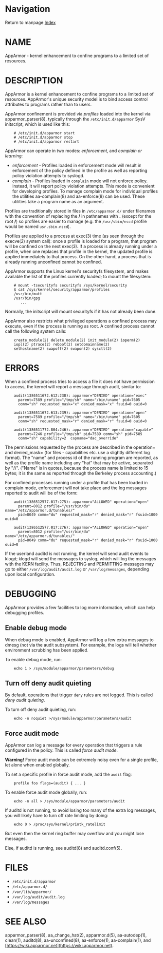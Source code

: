 # Navigation
Return to manpage [Index](ManPages)


# NAME

AppArmor - kernel enhancement to confine programs to a limited set of resources.

# DESCRIPTION

AppArmor is a kernel enhancement to confine programs to a limited set
of resources. AppArmor's unique security model is to bind access control
attributes to programs rather than to users.

AppArmor confinement is provided via _profiles_ loaded into the kernel
via apparmor\_parser(8), typically through the `/etc/init.d/apparmor`
SysV initscript, which is used like this:

        # /etc/init.d/apparmor start
        # /etc/init.d/apparmor stop
        # /etc/init.d/apparmor restart

AppArmor can operate in two modes: _enforcement_, and _complain or learning_:

- _enforcement_ -  Profiles loaded in enforcement mode will result 
in enforcement of the policy defined in the profile as well as reporting 
policy violation attempts to syslogd.  
- _complain_ - Profiles loaded in  `complain` mode will not enforce policy.  
Instead, it will report policy violation attempts. This mode is convenient for 
developing profiles. To manage complain mode for individual profiles the 
utilities aa-complain(8) and aa-enforce(8) can be used. 
These utilities take a program name as an argument. 

Profiles are traditionally stored in files in `/etc/apparmor.d/`
under filenames with the convention of replacing the **/** in pathnames
with **.** (except for the root **/**) so profiles are easier to manage
(e.g. the `/usr/sbin/nscd` profile would be named `usr.sbin.nscd`).

Profiles are applied to a process at exec(3) time (as seen through the
execve(2) system call): once a profile is loaded for a program, that
program will be confined on the next exec(3). If a process is already
running under a profile, when one replaces that profile in the kernel,
the updated profile is applied immediately to that process.
On the other hand, a process that is already running unconfined cannot
be confined.

AppArmor supports the Linux kernel's securityfs filesystem, and makes
available the list of the profiles currently loaded; to mount the
filesystem:

        # mount -tsecurityfs securityfs /sys/kernel/security
        $ cat /sys/kernel/security/apparmor/profiles
        /usr/bin/mutt
        /usr/bin/gpg
           ...

Normally, the initscript will mount securityfs if it has not already
been done.

AppArmor also restricts what privileged operations a confined process
may execute, even if the process is running as root. A confined process
cannot call the following system calls:

        create_module(2) delete_module(2) init_module(2) ioperm(2)
        iopl(2) ptrace(2) reboot(2) setdomainname(2)
        sethostname(2) swapoff(2) swapon(2) sysctl(2)

# ERRORS

When a confined process tries to access a file it does not have permission
to access, the kernel will report a message through audit, similar to:

        audit(1386511672.612:238): apparmor="DENIED" operation="exec" 
          parent=7589 profile="/tmp/sh" name="/bin/uname" pid=7605 
          comm="sh" requested_mask="x" denied_mask="x" fsuid=0 ouid=0

        audit(1386511672.613:239): apparmor="DENIED" operation="open" 
          parent=7589 profile="/tmp/sh" name="/bin/uname" pid=7605 
          comm="sh" requested_mask="r" denied_mask="r" fsuid=0 ouid=0

        audit(1386511772.804:246): apparmor="DENIED" operation="capable"
          parent=7246 profile="/tmp/sh" pid=7589 comm="sh" pid=7589 
          comm="sh" capability=2  capname="dac_override"

The permissions requested by the process are described in the operation=
and denied\_mask= (for files - capabilities etc. use a slightly different
log format).
The "name" and process id of the running program are reported,
as well as the profile name including any "hat" that may be active, 
separated by "//". ("Name"
is in quotes, because the process name is limited to 15 bytes; it is the
same as reported through the Berkeley process accounting.)

For confined processes running under a profile that has been loaded in 
complain mode, enforcement will not take place and the log messages 
reported to audit will be of the form:

        audit(1386512577.017:275): apparmor="ALLOWED" operation="open"
          parent=8012 profile="/usr/bin/du" name="/etc/apparmor.d/tunables/"
          pid=8049 comm="du" requested_mask="r" denied_mask="r" fsuid=1000 ouid=0

        audit(1386512577.017:276): apparmor="ALLOWED" operation="open"
          parent=8012 profile="/usr/bin/du" name="/etc/apparmor.d/tunables/"
          pid=8049 comm="du" requested_mask="r" denied_mask="r" fsuid=1000 ouid=0

If the userland auditd is not running, the kernel will send audit events
to klogd; klogd will send the messages to syslog, which will log the
messages with the KERN facility. Thus, REJECTING and PERMITTING messages
may go to either `/var/log/audit/audit.log` or `/var/log/messages`,
depending upon local configuration.

# DEBUGGING

AppArmor provides a few facilities to log more information,
which can help debugging profiles.

## Enable debug mode

When debug mode is enabled, AppArmor will log a few extra messages to
dmesg (not via the audit subsystem). For example, the logs will tell
whether environment scrubbing has been applied.

To enable debug mode, run:

        echo 1 > /sys/module/apparmor/parameters/debug

## Turn off deny audit quieting

By default, operations that trigger `deny` rules are not logged.
This is called _deny audit quieting_.

To turn off deny audit quieting, run:

        echo -n noquiet >/sys/module/apparmor/parameters/audit

## Force audit mode

AppArmor can log a message for every operation that triggers a rule
configured in the policy. This is called _force audit mode_.

**Warning!** Force audit mode can be extremely noisy even for a single profile,
let alone when enabled globally.

To set a specific profile in force audit mode, add the `audit` flag:

        profile foo flags=(audit) { ... }

To enable force audit mode globally, run:

        echo -n all > /sys/module/apparmor/parameters/audit

If auditd is not running, to avoid losing too many of the extra log
messages, you will likely have to turn off rate limiting by doing:

        echo 0 > /proc/sys/kernel/printk_ratelimit

But even then the kernel ring buffer may overflow and you might
lose messages.

Else, if auditd is running, see auditd(8) and auditd.conf(5).

# FILES

- `/etc/init.d/apparmor`
- `/etc/apparmor.d/`
- `/var/lib/apparmor/`
- `/var/log/audit/audit.log`
- `/var/log/messages`

# SEE ALSO

apparmor\_parser(8), aa\_change\_hat(2), apparmor.d(5),
aa-autodep(1), clean(1),
auditd(8),
aa-unconfined(8), aa-enforce(1), aa-complain(1), and
[https://wiki.apparmor.net](https://wiki.apparmor.net).
